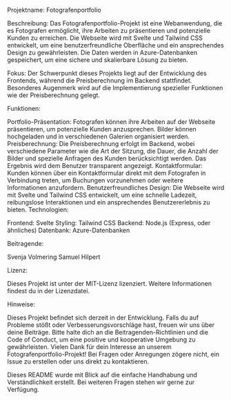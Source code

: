 Projektname: Fotografenportfolio

Beschreibung: Das Fotografenportfolio-Projekt ist eine Webanwendung, die es Fotografen ermöglicht, ihre Arbeiten zu präsentieren und potenzielle Kunden zu erreichen. Die Webseite wird mit Svelte und Tailwind CSS entwickelt, um eine benutzerfreundliche Oberfläche und ein ansprechendes Design zu gewährleisten. Die Daten werden in Azure-Datenbanken gespeichert, um eine sichere und skalierbare Lösung zu bieten.

Fokus: Der Schwerpunkt dieses Projekts liegt auf der Entwicklung des Frontends, während die Preisberechnung im Backend stattfindet. Besonderes Augenmerk wird auf die Implementierung spezieller Funktionen wie der Preisberechnung gelegt.

Funktionen:

Portfolio-Präsentation: Fotografen können ihre Arbeiten auf der Webseite präsentieren, um potenzielle Kunden anzusprechen. Bilder können hochgeladen und in verschiedenen Galerien organisiert werden. Preisberechnung: Die Preisberechnung erfolgt im Backend, wobei verschiedene Parameter wie die Art der Sitzung, die Dauer, die Anzahl der Bilder und spezielle Anfragen des Kunden berücksichtigt werden. Das Ergebnis wird dem Benutzer transparent angezeigt. Kontaktformular: Kunden können über ein Kontaktformular direkt mit dem Fotografen in Verbindung treten, um Buchungen vorzunehmen oder weitere Informationen anzufordern. Benutzerfreundliches Design: Die Webseite wird mit Svelte und Tailwind CSS entwickelt, um eine schnelle Ladezeit, reibungslose Interaktionen und ein ansprechendes Benutzererlebnis zu bieten. Technologien:

Frontend: Svelte
Styling: Tailwind CSS
Backend: Node.js (Express, oder ähnliches)
Datenbank: Azure-Datenbanken

Beitragende:

Svenja Volmering 
Samuel Hilpert

Lizenz:

Dieses Projekt ist unter der MIT-Lizenz lizenziert. Weitere Informationen findest du in der Lizenzdatei.

Hinweise:

Dieses Projekt befindet sich derzeit in der Entwicklung. Falls du auf Probleme stößt oder Verbesserungsvorschläge hast, freuen wir uns über deine Beiträge. Bitte halte dich an die Beitragenden-Richtlinien und die Code of Conduct, um eine positive und kooperative Umgebung zu gewährleisten. Vielen Dank für dein Interesse an unserem Fotografenportfolio-Projekt! Bei Fragen oder Anregungen zögere nicht, ein Issue zu erstellen oder uns direkt zu kontaktieren.

Dieses README wurde mit Blick auf die einfache Handhabung und Verständlichkeit erstellt. Bei weiteren Fragen stehen wir gerne zur Verfügung.
